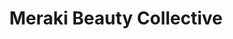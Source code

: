 ---
title: "Meraki Beauty Collective"
url: /sterling-heights/meraki-beauty-collective/
shop: beauty
---